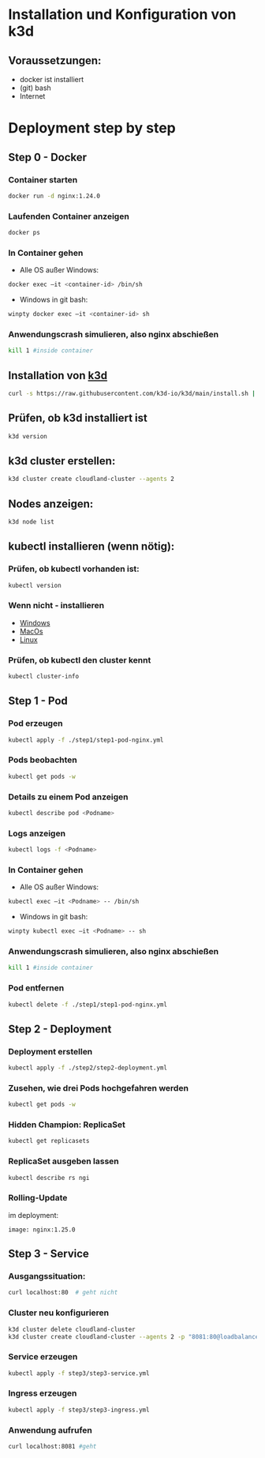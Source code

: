 # Installation und Konfiguration von k3d

## Voraussetzungen: 
- docker ist installiert 
- (git) bash
- Internet

# Deployment step by step
## Step 0 - Docker

### Container starten
```bash 
docker run -d nginx:1.24.0
```
### Laufenden Container anzeigen
```bash 
docker ps
```
### In Container gehen
- Alle OS außer Windows:
```bash 
docker exec –it <container-id> /bin/sh
```
- Windows in git bash:
```bash 
winpty docker exec –it <container-id> sh
```
### Anwendungscrash simulieren, also nginx abschießen
```bash 
kill 1 #inside container
```

## Installation von [k3d](https://k3d.io/v5.5.1/)

```bash
curl -s https://raw.githubusercontent.com/k3d-io/k3d/main/install.sh | bash
```
## Prüfen, ob k3d installiert ist
```bash
k3d version
```
## k3d cluster erstellen: 
```bash
k3d cluster create cloudland-cluster --agents 2
```
## Nodes anzeigen: 
```bash
k3d node list
```

## kubectl installieren (wenn nötig): 
### Prüfen, ob kubectl vorhanden ist: 
```bash
kubectl version
```
### Wenn nicht - installieren
- [Windows](https://kubernetes.io/docs/tasks/tools/install-kubectl-windows/)
- [MacOs](https://kubernetes.io/docs/tasks/tools/install-kubectl-macos/)
- [Linux](https://kubernetes.io/docs/tasks/tools/install-kubectl-linux/)

### Prüfen, ob kubectl den cluster kennt
```bash
kubectl cluster-info
```

## Step 1 - Pod

### Pod erzeugen

```bash 
kubectl apply -f ./step1/step1-pod-nginx.yml 
```

###  Pods beobachten
```bash
kubectl get pods -w 
```

### Details zu einem Pod anzeigen
```bash
kubectl describe pod <Podname> 
```

### Logs anzeigen
```bash
kubectl logs -f <Podname> 
```

### In Container gehen
- Alle OS außer Windows:
```bash 
kubectl exec –it <Podname> -- /bin/sh
```
- Windows in git bash:
```bash 
winpty kubectl exec –it <Podname> -- sh
```

### Anwendungscrash simulieren, also nginx abschießen
```bash 
kill 1 #inside container
```

### Pod entfernen

```bash 
kubectl delete -f ./step1/step1-pod-nginx.yml 
```

## Step 2 - Deployment

### Deployment erstellen
```bash 
kubectl apply -f ./step2/step2-deployment.yml 
```
### Zusehen, wie drei Pods hochgefahren werden

```bash 
kubectl get pods -w 
```

### Hidden Champion: ReplicaSet

```bash 
kubectl get replicasets
```

### ReplicaSet ausgeben lassen

```bash
kubectl describe rs ngi
```

### Rolling-Update

im deployment:
```
image: nginx:1.25.0
```

## Step 3 - Service

### Ausgangssituation: 

```bash
curl localhost:80  # geht nicht
```
### Cluster neu konfigurieren
```bash
k3d cluster delete cloudland-cluster
k3d cluster create cloudland-cluster --agents 2 -p "8081:80@loadbalancer"
```
### Service erzeugen
```bash
kubectl apply -f step3/step3-service.yml
```
### Ingress erzeugen
```bash
kubectl apply -f step3/step3-ingress.yml
```
### Anwendung aufrufen
```bash
curl localhost:8081 #geht
```